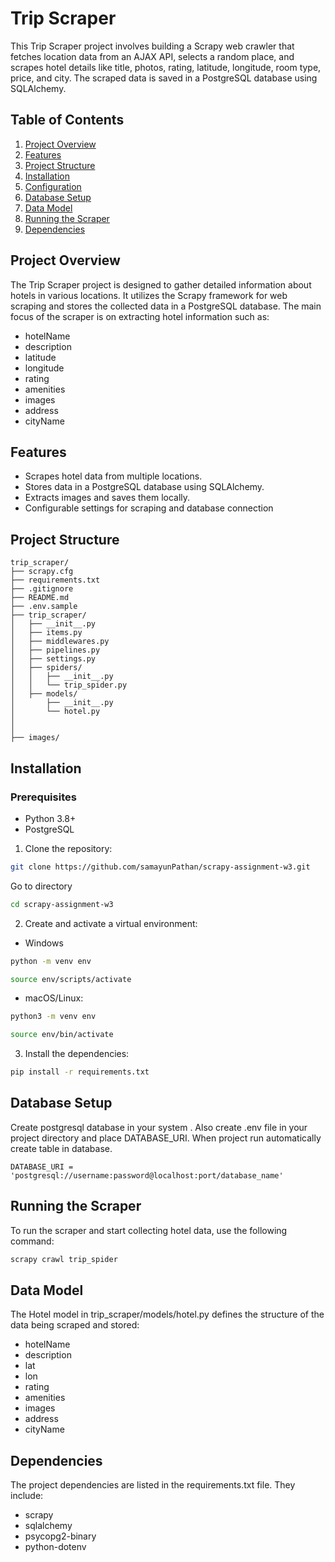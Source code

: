 
# Trip Scraper


This Trip Scraper project involves building a Scrapy web crawler that fetches location data from an AJAX API, selects a random place, and scrapes hotel details like title, photos, rating, latitude, longitude, room type, price, and city. The scraped data is saved in a PostgreSQL database using SQLAlchemy.



## Table of Contents
1. [Project Overview](#Project-Overview)
2. [Features](#Features)
3. [Project Structure](#Project-Structure)
4. [Installation](#Installation)
5. [Configuration](#Configuration)
6. [Database Setup](#Database-Setup)
7. [Data Model](#Data-Model)
8. [Running the Scraper](#Running-the-Scraper)
9. [Dependencies](#Dependencies)


## Project Overview
The Trip Scraper project is designed to gather detailed information about hotels in various locations. It utilizes the Scrapy framework for web scraping and stores the collected data in a PostgreSQL database. The main focus of the scraper is on extracting hotel information such as:

- hotelName 
- description
- latitude 
- longitude 
- rating 
- amenities 
- images 
- address 
- cityName 

## Features
- Scrapes hotel data from multiple locations.
- Stores data in a PostgreSQL database using SQLAlchemy.
- Extracts images and saves them locally.
- Configurable settings for scraping and database connection

## Project Structure
```
trip_scraper/
├── scrapy.cfg             
├── requirements.txt        
├── .gitignore              
├── README.md              
├── .env.sample                     
├── trip_scraper/            
│   ├── __init__.py
│   ├── items.py            
│   ├── middlewares.py       
│   ├── pipelines.py         
│   ├── settings.py         
│   ├── spiders/             
│   │   ├── __init__.py
│   │   └── trip_spider.py   
│   ├── models/              
│       ├── __init__.py
│       └── hotel.py                        
│      
│            
├── images/                  

````

## Installation
### Prerequisites
- Python 3.8+
- PostgreSQL


1. Clone the repository:

``` bash
git clone https://github.com/samayunPathan/scrapy-assignment-w3.git
```
Go to directory 
``` bash
cd scrapy-assignment-w3
```

2. Create and activate a virtual environment:

- Windows
``` bash 
python -m venv env
```

``` bash
source env/scripts/activate
```
- macOS/Linux:

``` bash 
python3 -m venv env
```

``` bash 
source env/bin/activate
``` 

3. Install the dependencies:

``` bash 
pip install -r requirements.txt
```



## Database Setup
Create postgresql database in your system . Also create .env file in your project directory and place DATABASE_URI. When project run automatically create table in database. 

`DATABASE_URI = 'postgresql://username:password@localhost:port/database_name'`


## Running the Scraper
To run the scraper and start collecting hotel data, use the following command:

``` bash 
scrapy crawl trip_spider
```

## Data Model

The Hotel model in trip_scraper/models/hotel.py defines the structure of the data being scraped and stored:

- hotelName 
- description
- lat
- lon
- rating 
- amenities 
- images 
- address 
- cityName 

## Dependencies
The project dependencies are listed in the requirements.txt file. They include:

- scrapy 
- sqlalchemy
- psycopg2-binary
- python-dotenv

